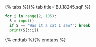 {% tabs %}{% tab title='BJ_18245.sql' %}

```py
for i in range(2, 105):
  S = input()
  if S == 'Was it a cat I saw?': break
  print(S[::i])
```

{% endtab %}{% endtabs %}
